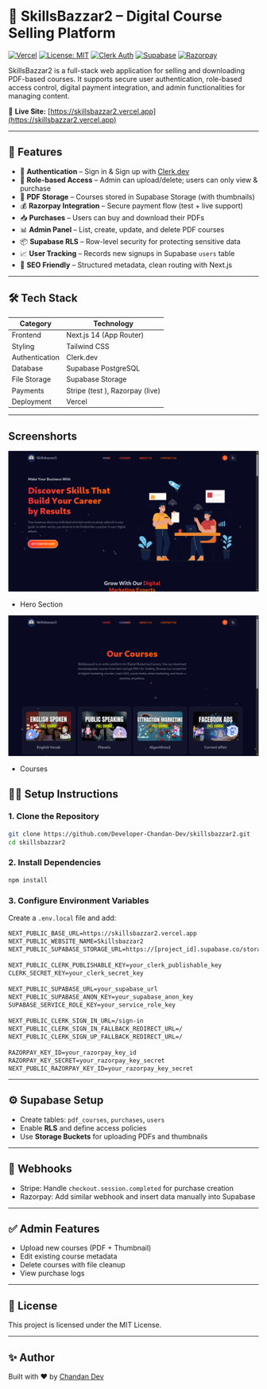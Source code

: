 # 📘 SkillsBazzar2 – Digital Course Selling Platform

[![Vercel](https://img.shields.io/badge/Deployed%20on-Vercel-000?logo=vercel)](https://skillsbazzar2.vercel.app)
[![License: MIT](https://img.shields.io/badge/License-MIT-yellow.svg)](https://opensource.org/licenses/MIT)
[![Clerk Auth](https://img.shields.io/badge/Auth-Clerk-blueviolet)](https://clerk.dev)
[![Supabase](https://img.shields.io/badge/Backend-Supabase-3ecf8e)](https://supabase.com)
[![Razorpay](https://img.shields.io/badge/Payments-Razorpay-3776ab)](https://razorpay.com)

SkillsBazzar2 is a full-stack web application for selling and downloading PDF-based courses. It supports secure user authentication, role-based access control, digital payment integration, and admin functionalities for managing content.

🔗 **Live Site:** [https://skillsbazzar2.vercel.app](https://skillsbazzar2.vercel.app)

---

## 📌 Features

- 🔐 **Authentication** – Sign in & Sign up with [Clerk.dev](https://clerk.dev)
- 🎫 **Role-based Access** – Admin can upload/delete; users can only view & purchase
- 📄 **PDF Storage** – Courses stored in Supabase Storage (with thumbnails)
- 💰 **Razorpay Integration** – Secure payment flow (test + live support)
- 📥 **Purchases** – Users can buy and download their PDFs
- 📊 **Admin Panel** – List, create, update, and delete PDF courses
- 📦 **Supabase RLS** – Row-level security for protecting sensitive data
- 📈 **User Tracking** – Records new signups in Supabase `users` table
- 📄 **SEO Friendly** – Structured metadata, clean routing with Next.js

---

## 🛠 Tech Stack

| Category       | Technology              |
|----------------|-------------------------|
| Frontend       | Next.js 14 (App Router) |
| Styling        | Tailwind CSS            |
| Authentication | Clerk.dev               |
| Database       | Supabase PostgreSQL     |
| File Storage   | Supabase Storage        |
| Payments       | Stripe (test ), Razorpay (live) |
| Deployment     | Vercel                  |

---

## Screenshorts

![Hero](/public/images/skillsbazzar2.png)
- Hero Section

![Courses](/public/images/courses.png)
- Courses


## 🧑‍💻 Setup Instructions

### 1. Clone the Repository

```bash
git clone https://github.com/Developer-Chandan-Dev/skillsbazzar2.git
cd skillsbazzar2
```

### 2. Install Dependencies

```bash
npm install
```

### 3. Configure Environment Variables

Create a `.env.local` file and add:

```env
NEXT_PUBLIC_BASE_URL=https://skillsbazzar2.vercel.app
NEXT_PUBLIC_WEBSITE_NAME=Skillsbazzar2
NEXT_PUBLIC_SUPABASE_STORAGE_URL=https://[project_id].supabase.co/storage/v1/object/public/[bucket_name]/[file_path]

NEXT_PUBLIC_CLERK_PUBLISHABLE_KEY=your_clerk_publishable_key
CLERK_SECRET_KEY=your_clerk_secret_key

NEXT_PUBLIC_SUPABASE_URL=your_supabase_url
NEXT_PUBLIC_SUPABASE_ANON_KEY=your_supabase_anon_key
SUPABASE_SERVICE_ROLE_KEY=your_service_role_key

NEXT_PUBLIC_CLERK_SIGN_IN_URL=/sign-in
NEXT_PUBLIC_CLERK_SIGN_IN_FALLBACK_REDIRECT_URL=/
NEXT_PUBLIC_CLERK_SIGN_UP_FALLBACK_REDIRECT_URL=/

RAZORPAY_KEY_ID=your_razorpay_key_id
RAZORPAY_KEY_SECRET=your_razorpay_key_secret
NEXT_PUBLIC_RAZORPAY_KEY_ID=your_razorpay_key_secret
```

---

## ⚙️ Supabase Setup

- Create tables: `pdf_courses`, `purchases`, `users`
- Enable **RLS** and define access policies
- Use **Storage Buckets** for uploading PDFs and thumbnails

---

## 🔁 Webhooks

- Stripe: Handle `checkout.session.completed` for purchase creation
- Razorpay: Add similar webhook and insert data manually into Supabase

---

## ✅ Admin Features

- Upload new courses (PDF + Thumbnail)
- Edit existing course metadata
- Delete courses with file cleanup
- View purchase logs

---

## 🧾 License

This project is licensed under the MIT License.

---

## ✨ Author

Built with ❤️ by [Chandan Dev](https://github.com/Developer-Chandan-Dev)